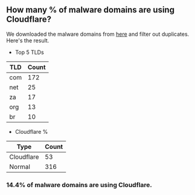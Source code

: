 ## How many % of malware domains are using Cloudflare?


We downloaded the malware domains from [here](https://urlhaus.abuse.ch) and filter out duplicates.
Here's the result.


[//]: # (start replacement)


- Top 5 TLDs

| TLD | Count |
| --- | --- |
| com | 172 |
| net | 25 |
| za | 17 |
| org | 13 |
| br | 10 |


- Cloudflare %

| Type | Count |
| --- | --- |
| Cloudflare | 53 |
| Normal | 316 |


### 14.4% of malware domains are using Cloudflare.